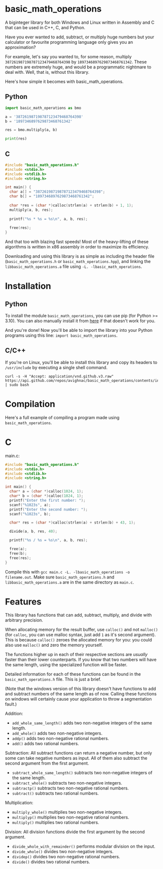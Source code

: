 # basic_math_operations
A biginteger library for both Windows and Linux written in Assembly and C that can be used in C++, C, and Python.

Have you ever wanted to add, subtract, or multiply huge numbers but your calculator or favourite programming language only gives you an approximation?

For example, let's say you wanted to, for some reason, multiply `387261987198787123479468764398` by `1897346897629873468761342`. These numbers are extremely huge, and would be a programmatic nightmare to deal with. Well, that is, without this library.

Here's how simple it becomes with basic_math_operations.

## Python
```py
import basic_math_operations as bmo

a = '387261987198787123479468764398'
b = '1897346897629873468761342'

res = bmo.multiply(a, b)

print(res)
```

## C
```c
#include "basic_math_operations.h"
#include <stdio.h>
#include <stdlib.h>
#include <string.h>

int main() {
  char a[] = "387261987198787123479468764398";
  char b[] = "1897346897629873468761342";
  
  char *res = (char *)calloc(strlen(a) + strlen(b) + 1, 1);
  multiply(a, b, res);
  
  printf("%s * %s = %s\n", a, b, res);
  
  free(res);
}
```

And that too with blazing fast speeds! Most of the heavy-lifting of these algorithms is written in x86 assembly in order to maximize its efficiency.

Downloading and using this library is as simple as including the header file (`basic_math_operations.h` or `basic_math_operations.hpp`), and linking the `libbasic_math_operations.a` file using `-L. -lbasic_math_operations`.

# Installation
## Python
To install the module `basic_math_operations`, you can use pip (for Python >= 3.10). You can also manually install it from [here](https://pypi.org/project/basic-math-operations/) if that doesn't work for you.

And you're done! Now you'll be able to import the library into your Python programs using this line: `import basic_math_operations`.

## C/C++
If you're on Linux, you'll be able to install this library and copy its headers to `/usr/include` by executing a single shell command.

```shell
curl -s -H "Accept: application/vnd.github.v3.raw" https://api.github.com/repos/avighnac/basic_math_operations/contents/install.sh | sudo bash
```

# Compilation
Here's a full example of compiling a program made using `basic_math_operations`.
# C
main.c:
```c
#include "basic_math_operations.h"
#include <stdio.h>
#include <stdlib.h>
#include <string.h>

int main() {
  char* a = (char *)calloc(1024, 1);
  char* b = (char *)calloc(1024, 1);
  printf("Enter the first number: ");
  scanf("%1023s", a);
  printf("Enter the second number: ");
  scanf("%1023s", b);

  char* res = (char *)calloc(strlen(a) + strlen(b) + 43, 1);

  divide(a, b, res, 40);

  printf("%s / %s = %s\n", a, b, res);

  free(a);
  free(b);
  free(res);
}
```

Compile this with `gcc main.c -L. -lbasic_math_operations -o filename.out`. Make sure `basic_math_operations.h` and `libbasic_math_operations.a` are in the same directory as `main.c`.

# Features
This library has functions that can add, subtract, multiply, and divide with arbitrary precision.

When allocating memory for the result buffer, use `calloc()` and not `malloc()` (for `calloc`, you can use malloc syntax, just add `1` as it's second argument). This is because `calloc()` zeroes the allocated memory for you: you could also use `malloc()` and zero the memory yourself.

The functions higher up in each of their respective sections are *usually* faster than their lower counterparts. If you know that two numbers will have the same length, using the specialized function will be faster.

Detailed information for each of these functions can be found in the `basic_math_operations.h` file. This is just a brief.

(Note that the windows version of this library doesn't have functions to add and subtract numbers of the same length as of now. Calling these functions on windows will certainly cause your application to throw a segmentation fault.)

Addition:
- `add_whole_same_length()` adds two non-negative integers of the same length.
- `add_whole()` adds two non-negative integers.
- `addp()` adds two non-negative rational numbers.
- `add()` adds two rational numbers.

Subtraction:
All subtract functions can return a negative number, but only some can take negative numbers as input. All of them also subtract the second argument from the first argument.
- `subtract_whole_same_length()` subtracts two non-negative integers of the same length.
- `subtract_whole()` subtracts two non-negative integers.
- `subtractp()` subtracts two non-negative rational numbers.
- `subtract()` subtracts two rational numbers.

Multiplication:
- `multiply_whole()` multiplies two non-negative integers.
- `multiplyp()` multiplies two non-negative rational numbers.
- `multiply()` multiplies two rational numbers.

Division:
All division functions divide the first argument by the second argument.
- `divide_whole_with_remainder()` performs modular division on the input.
- `divide_whole()` divides two non-negative integers.
- `dividep()` divides two non-negative rational numbers.
- `divide()` divides two rational numbers.
